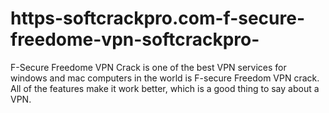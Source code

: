 # https-softcrackpro.com-f-secure-freedome-vpn-softcrackpro-
F-Secure Freedome VPN Crack is one of the best VPN services for windows and mac computers in the world is F-secure Freedom VPN crack. All of the features make it work better, which is a good thing to say about a VPN. 
